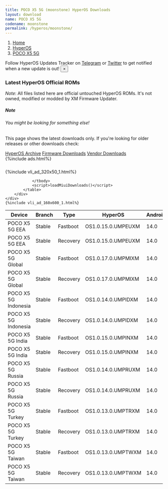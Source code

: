 ```yaml
---
title: POCO X5 5G (moonstone) HyperOS Downloads
layout: download
name: POCO X5 5G
codename: moonstone
permalink: /hyperos/moonstone/
---
```

<nav aria-label="breadcrumb">
    <ol class="breadcrumb">
        <li class="breadcrumb-item"><a href="/">Home</a></li>
        <li class="breadcrumb-item"><a href="/hyperos/">HyperOS</a></li>
        <li class="breadcrumb-item active" aria-current="page"><a href="/hyperos/moonstone/">POCO X5 5G</a></li>
    </ol>
</nav>
<div class="alert alert-primary alert-dismissible fade show" role="alert">
    Follow HyperOS Updates Tracker on <a href="https://t.me/MIUIUpdatesTracker" class="alert-link">Telegram</a>
     or <a href="https://twitter.com/MiFwUpdater" class="alert-link">Twitter</a> to get notified when a new update is out!
    <button type="button" class="close" data-dismiss="alert" aria-label="Close">
        <span aria-hidden="true">&times;</span>
    </button>
</div>

### Latest HyperOS Official ROMs
*Note*: All files listed here are official untouched HyperOS ROMs. It's not owned, modified or modded by XM Firmware Updater.
<div class="card">
  <div class="card-body">
    <h5 class="card-title">Note</h5>
    <h6 class="card-subtitle mb-2 text-muted">You might be looking for something else!</h6>
    <p class="card-text">This page shows the latest downloads only.
     If you're looking for older releases or other downloads check:</p>
    <a href="/archive/hyperos/moonstone/" class="card-link">HyperOS Archive</a>
    <a href="/firmware/moonstone/" class="card-link">Firmware Downloads</a>
    <a href="/vendor/moonstone/" class="card-link">Vendor Downloads</a>
  </div>
</div>
{%include ads.html%}
<div class="row justify-content-center">
    <div class="col-10">
        <div class="table-responsive-md" style="margin-top: 25px;">
            {%include vli_ad_320x50_1.html%}
            <table id="miui" class="display dt-responsive nowrap compact table table-striped table-hover table-sm">
                <thead class="thead-dark">
                    <tr>
                        <th data-ref="device">Device</th>
                        <th data-ref="branch">Branch</th>
                        <th data-ref="type">Type</th>
                        <th data-ref="miui">HyperOS</th>
                        <th data-ref="android">Android</th>
                        <th data-ref="size">Size</th>
                        <th data-ref="size">Date</th>
                        <th data-ref="link">Link</th>
                    </tr>
                </thead>
                <tbody>
                <tr><td>POCO X5 5G EEA</td><td>Stable</td><td>Fastboot</td><td>OS1.0.15.0.UMPEUXM</td><td>14.0</td><td>5.9 GB</td><td>2025-04-23</td><td><a href="/hyperos/moonstone/stable/OS1.0.15.0.UMPEUXM/">Download</a></td></tr>
<tr><td>POCO X5 5G EEA</td><td>Stable</td><td>Recovery</td><td>OS1.0.15.0.UMPEUXM</td><td>14.0</td><td>3.9 GB</td><td>2025-05-13</td><td><a href="/hyperos/moonstone/stable/OS1.0.15.0.UMPEUXM/">Download</a></td></tr>
<tr><td>POCO X5 5G Global</td><td>Stable</td><td>Fastboot</td><td>OS1.0.17.0.UMPMIXM</td><td>14.0</td><td>6.2 GB</td><td>2025-04-22</td><td><a href="/hyperos/moonstone/stable/OS1.0.17.0.UMPMIXM/">Download</a></td></tr>
<tr><td>POCO X5 5G Global</td><td>Stable</td><td>Recovery</td><td>OS1.0.17.0.UMPMIXM</td><td>14.0</td><td>3.9 GB</td><td>2025-05-13</td><td><a href="/hyperos/moonstone/stable/OS1.0.17.0.UMPMIXM/">Download</a></td></tr>
<tr><td>POCO X5 5G Indonesia</td><td>Stable</td><td>Fastboot</td><td>OS1.0.14.0.UMPIDXM</td><td>14.0</td><td>5.8 GB</td><td>2025-04-22</td><td><a href="/hyperos/moonstone/stable/OS1.0.14.0.UMPIDXM/">Download</a></td></tr>
<tr><td>POCO X5 5G Indonesia</td><td>Stable</td><td>Recovery</td><td>OS1.0.14.0.UMPIDXM</td><td>14.0</td><td>3.9 GB</td><td>2025-05-13</td><td><a href="/hyperos/moonstone/stable/OS1.0.14.0.UMPIDXM/">Download</a></td></tr>
<tr><td>POCO X5 5G India</td><td>Stable</td><td>Fastboot</td><td>OS1.0.15.0.UMPINXM</td><td>14.0</td><td>5.1 GB</td><td>2025-04-22</td><td><a href="/hyperos/moonstone/stable/OS1.0.15.0.UMPINXM/">Download</a></td></tr>
<tr><td>POCO X5 5G India</td><td>Stable</td><td>Recovery</td><td>OS1.0.15.0.UMPINXM</td><td>14.0</td><td>3.7 GB</td><td>2025-05-13</td><td><a href="/hyperos/moonstone/stable/OS1.0.15.0.UMPINXM/">Download</a></td></tr>
<tr><td>POCO X5 5G Russia</td><td>Stable</td><td>Fastboot</td><td>OS1.0.14.0.UMPRUXM</td><td>14.0</td><td>6.3 GB</td><td>2025-04-22</td><td><a href="/hyperos/moonstone/stable/OS1.0.14.0.UMPRUXM/">Download</a></td></tr>
<tr><td>POCO X5 5G Russia</td><td>Stable</td><td>Recovery</td><td>OS1.0.14.0.UMPRUXM</td><td>14.0</td><td>3.8 GB</td><td>2025-05-13</td><td><a href="/hyperos/moonstone/stable/OS1.0.14.0.UMPRUXM/">Download</a></td></tr>
<tr><td>POCO X5 5G Turkey</td><td>Stable</td><td>Fastboot</td><td>OS1.0.13.0.UMPTRXM</td><td>14.0</td><td>5.4 GB</td><td>2025-04-23</td><td><a href="/hyperos/moonstone/stable/OS1.0.13.0.UMPTRXM/">Download</a></td></tr>
<tr><td>POCO X5 5G Turkey</td><td>Stable</td><td>Recovery</td><td>OS1.0.13.0.UMPTRXM</td><td>14.0</td><td>3.8 GB</td><td>2025-05-13</td><td><a href="/hyperos/moonstone/stable/OS1.0.13.0.UMPTRXM/">Download</a></td></tr>
<tr><td>POCO X5 5G Taiwan</td><td>Stable</td><td>Fastboot</td><td>OS1.0.13.0.UMPTWXM</td><td>14.0</td><td>5.4 GB</td><td>2025-04-22</td><td><a href="/hyperos/moonstone/stable/OS1.0.13.0.UMPTWXM/">Download</a></td></tr>
<tr><td>POCO X5 5G Taiwan</td><td>Stable</td><td>Recovery</td><td>OS1.0.13.0.UMPTWXM</td><td>14.0</td><td>3.8 GB</td><td>2025-05-13</td><td><a href="/hyperos/moonstone/stable/OS1.0.13.0.UMPTWXM/">Download</a></td></tr>

                </tbody>
                <script>loadMiuiDownloads()</script>
            </table>
        </div>
    </div>
    {%include vli_ad_160x600_1.html%}
</div>
